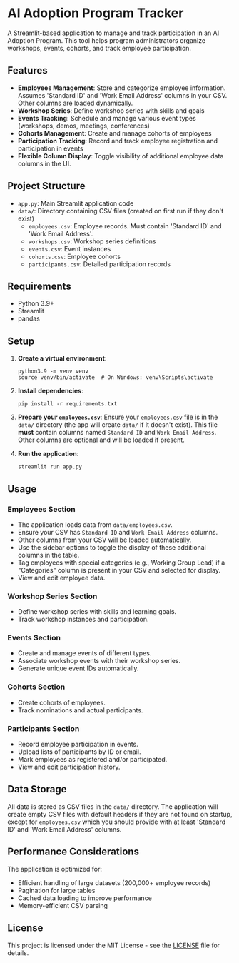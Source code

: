 # AI Adoption Program Tracker

A Streamlit-based application to manage and track participation in an AI Adoption Program. This tool helps program administrators organize workshops, events, cohorts, and track employee participation.

## Features

- **Employees Management**: Store and categorize employee information. Assumes 'Standard ID' and 'Work Email Address' columns in your CSV. Other columns are loaded dynamically.
- **Workshop Series**: Define workshop series with skills and goals
- **Events Tracking**: Schedule and manage various event types (workshops, demos, meetings, conferences)
- **Cohorts Management**: Create and manage cohorts of employees
- **Participation Tracking**: Record and track employee registration and participation in events
- **Flexible Column Display**: Toggle visibility of additional employee data columns in the UI.

## Project Structure

- `app.py`: Main Streamlit application code
- `data/`: Directory containing CSV files (created on first run if they don't exist)
  - `employees.csv`: Employee records. Must contain 'Standard ID' and 'Work Email Address'.
  - `workshops.csv`: Workshop series definitions
  - `events.csv`: Event instances
  - `cohorts.csv`: Employee cohorts
  - `participants.csv`: Detailed participation records

## Requirements

- Python 3.9+
- Streamlit
- pandas

## Setup

1. **Create a virtual environment**:
   ```
   python3.9 -m venv venv
   source venv/bin/activate  # On Windows: venv\Scripts\activate
   ```

2. **Install dependencies**:
   ```
   pip install -r requirements.txt
   ```

3. **Prepare your `employees.csv`**:
   Ensure your `employees.csv` file is in the `data/` directory (the app will create `data/` if it doesn't exist). 
   This file **must** contain columns named `Standard ID` and `Work Email Address`.
   Other columns are optional and will be loaded if present.

4. **Run the application**:
   ```
   streamlit run app.py
   ```

## Usage

### Employees Section
- The application loads data from `data/employees.csv`.
- Ensure your CSV has `Standard ID` and `Work Email Address` columns.
- Other columns from your CSV will be loaded automatically.
- Use the sidebar options to toggle the display of these additional columns in the table.
- Tag employees with special categories (e.g., Working Group Lead) if a "Categories" column is present in your CSV and selected for display.
- View and edit employee data.

### Workshop Series Section
- Define workshop series with skills and learning goals.
- Track workshop instances and participation.

### Events Section
- Create and manage events of different types.
- Associate workshop events with their workshop series.
- Generate unique event IDs automatically.

### Cohorts Section
- Create cohorts of employees.
- Track nominations and actual participants.

### Participants Section
- Record employee participation in events.
- Upload lists of participants by ID or email.
- Mark employees as registered and/or participated.
- View and edit participation history.

## Data Storage

All data is stored as CSV files in the `data/` directory. The application will create empty CSV files with default headers if they are not found on startup, except for `employees.csv` which you should provide with at least 'Standard ID' and 'Work Email Address' columns.

## Performance Considerations

The application is optimized for:
- Efficient handling of large datasets (200,000+ employee records)
- Pagination for large tables
- Cached data loading to improve performance
- Memory-efficient CSV parsing

## License

This project is licensed under the MIT License - see the [LICENSE](LICENSE) file for details. 
